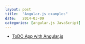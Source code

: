 ```yaml
---
layout: post
title:  "Angular.js examples"
date:   2014-03-09
categories: [angular.js JavaScript]
---
```


- [ToDO App with Angular.js](http://todomvc.com/architecture-examples/angularjs/)
